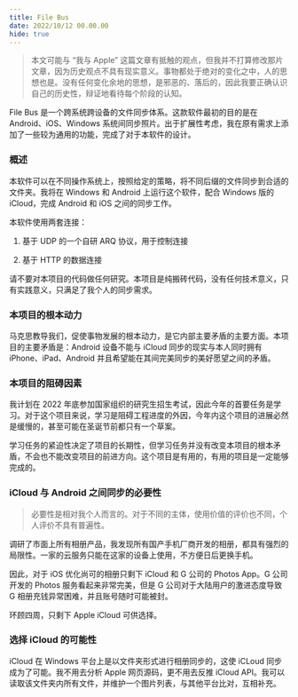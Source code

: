 ```yaml
---
title: File Bus
date: 2022/10/12 00.00.00
hide: true
---
```


> 本文可能与 “我与 Apple” 这篇文章有抵触的观点，但我并不打算修改那片文章，因为历史观点不具有现实意义。事物都处于绝对的变化之中，人的思想也是。没有任何变化余地的思想，是邪恶的、落后的，因此我要正确认识自己的历史性，辩证地看待每个阶段的认知。

File Bus 是一个跨系统跨设备的文件同步体系。这款软件最初的目的是在 Android、iOS、Windows 系统间同步照片。出于扩展性考虑，我在原有需求上添加了一些较为通用的功能，完成了对于本软件的设计。

### 概述

本软件可以在不同操作系统上，按照给定的策略，将不同后缀的文件同步到合适的文件夹。我将在 Windows 和 Android 上运行这个软件，配合 Windows 版的 iCloud，完成 Android 和 iOS 之间的同步工作。

本软件使用两套连接：

1. 基于 UDP 的一个自研 ARQ 协议，用于控制连接

2. 基于 HTTP 的数据连接

请不要对本项目的代码做任何研究。本项目是纯搬砖代码，没有任何技术意义，只有实践意义，只满足了我个人的同步需求。

### 本项目的根本动力

马克思教导我们，促使事物发展的根本动力，是它内部主要矛盾的主要方面。本项目的主要矛盾是：Android 设备不能与 iCloud 同步的现实与本人同时拥有 iPhone、iPad、Android 并且希望能在其间完美同步的美好愿望之间的矛盾。

### 本项目的阻碍因素

我计划在 2022 年底参加国家组织的研究生招生考试，因此今年的首要任务是学习。对于这个项目来说，学习是阻碍工程进度的外因，今年内这个项目的进展必然是缓慢的，甚至可能在圣诞节前都只有一个草案。

学习任务的紧迫性决定了项目的长期性，但学习任务并没有改变本项目的根本矛盾，不会也不能改变项目的前进方向。这个项目是有用的，有用的项目是一定能够完成的。

### iCloud 与 Android 之间同步的必要性

> 必要性是相对我个人而言的。对于不同的主体，使用价值的评价也不同，个人评价不具有普遍性。

调研了市面上所有相册产品，我发现所有国产手机厂商开发的相册，都具有强烈的局限性。一家的云服务只能在这家的设备上使用，不方便日后更换手机。

因此，对于 iOS 优化尚可的相册只剩下 iCloud 和 G 公司的 Photos App。G 公司开发的 Photos 服务看起来非常完美，但是 G 公司对于大陆用户的激进态度导致 G 相册充钱异常困难，并且账号随时可能被封。

环顾四周，只剩下 Apple iCloud 可供选择。

### 选择 iCloud 的可能性

iCloud 在 Windows 平台上是以文件夹形式进行相册同步的，这使 iCLoud 同步成为了可能。我不用去分析 Apple 网页源码，更不用去反推 iCloud API。我可以读取该文件夹内所有文件，并维护一个图片列表，与其他平台比对，互相补充。
